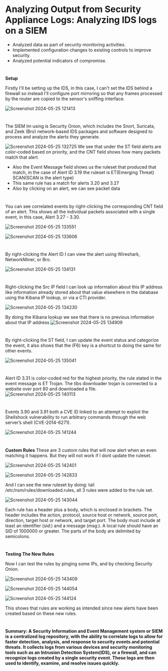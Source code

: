 # Analyzing Output from Security Appliance Logs: Analyzing IDS logs on a SIEM
- Analyzed data as part of security monitoring activities.
- Implemented configuration changes to existing controls to improve security.
- Analyzed potential indicators of compromise.
#
**Setup**

Firstly I'll be setting up the IDS, in this case, I can't set the IDS behind a firewall so instead I'll configure port mirroring so that any frames processed by the router are copied to the sensor's sniffing interface.

![Screenshot 2024-05-25 121413](https://github.com/user-attachments/assets/31f82885-9fbd-4743-97fd-eeaa0f50a0fc)
#
The SIEM Im using is Security Onion, which includes the Snort, Suricata, and Zeek (Bro) network-based IDS packages and software designed to process and analyze the alerts they generate.

![Screenshot 2024-05-25 132725](https://github.com/user-attachments/assets/6f716e15-1fa3-4d71-b431-81e2a46281e7)
We see that under the ST field alerts are color-coded based on priority, and the CNT field shows how many packets match that alert. 
- Also the Event Message field shows us the ruleset that produced that match, in the case of Alert ID 3.19 the ruleset is ET(Emerging Threat) SCAN(SCAN is the alert type)
- This same rule has a match for alerts 3.20 and 3.27
- Also by clicking on an alert, we can see packet data
#
You can see correlated events by right-clicking the corresponding CNT field of an alert. This shows all the individual packets associated with a single event, in this case, Alert 3.27 - 3.30.

![Screenshot 2024-05-25 133551](https://github.com/user-attachments/assets/6f84f9ad-7ed7-4592-8b43-8ac9542230bb)

![Screenshot 2024-05-25 133606](https://github.com/user-attachments/assets/71a62636-0272-4e25-852f-03c94d4167ec)
#
By right-clicking the Alert ID I can view the alert using Wireshark, NetworkMiner, or Bro.

![Screenshot 2024-05-25 134131](https://github.com/user-attachments/assets/8c8669f7-f619-4454-9f44-b0a32663e7e0)
#
Right-clicking the Src IP field I can look up information about this IP address like information already stored about that value elsewhere in the database using the Kibana IP lookup, or via a CTI provider.

![Screenshot 2024-05-25 134230](https://github.com/user-attachments/assets/53353fd9-351e-4136-b47f-6657082fdfba)

By doing the Kibana lookup we see that there is no previous information about that IP address
![Screenshot 2024-05-25 134909](https://github.com/user-attachments/assets/0fea4da7-8b63-4d61-a9c6-4ba0b6fa23a2)
#
By right-clicking the ST field, I can update the event status and categorize the event, it also shows that the (F6) key is a shortcut to doing the same for other events.

![Screenshot 2024-05-25 135041](https://github.com/user-attachments/assets/270345bb-e738-461f-b4e0-b3ad91ee9520)
#
Alert ID 3.31 is color-coded red for the highest priority, the rule stated in the event message is ET Trojan. The tibs downloader trojan is connected to a website over port 80 and downloaded a file.
![Screenshot 2024-05-25 140113](https://github.com/user-attachments/assets/45169629-664f-434b-9e7d-07c44f0f8893)
#
Events 3.90 and 3.91 both a CVE ID linked to an attempt to exploit the Shellshock vulnerability to run arbitrary commands through the web server’s shell (CVE-2014-6271).

![Screenshot 2024-05-25 141244](https://github.com/user-attachments/assets/c338cf0f-8f76-4fab-a7b3-edc953820b89)

#
**Custom Rules**
These are 3 custom rules that will now alert when an even matching it happens. But they will not work if I dont update the ruleset.

![Screenshot 2024-05-25 142401](https://github.com/user-attachments/assets/a944f98b-b0f9-46f0-a162-4c1ca3171ccc)

![Screenshot 2024-05-25 142833](https://github.com/user-attachments/assets/99aa5bcc-81ab-4479-ab81-b5b68afee94d)

And I can see the new ruleset by doing: tail /etc/nsm/rules/downloaded.rules, all 3 rules were added to the rule set.

![Screenshot 2024-05-25 143044](https://github.com/user-attachments/assets/a70cda5a-ba4a-410a-b8a1-9a0a65956252)

Each rule has a header plus a body, which is enclosed in brackets. The header includes the action, protocol, source host or network, source port, direction, target host or network, and target port. The body must include at least an identifier (sid:) and a message (msg:). A local rule should have an SID of 1000000 or greater. The parts of the body are delimited by semicolons.
#
**Testing The New Rules**

Now I can test the rules by pinging some IPs, and by checking Security Onion.

![Screenshot 2024-05-25 143409](https://github.com/user-attachments/assets/a84aac19-7654-41e8-8b56-3260e5617692)

![Screenshot 2024-05-25 144054](https://github.com/user-attachments/assets/3f86af83-e4f4-4ba8-acff-4c99d58861c2)

![Screenshot 2024-05-25 144124](https://github.com/user-attachments/assets/954456b2-0068-44a9-8170-5f02c9f4f71b)

This shows that rules are working as intended since new alerts have been created based on these new rules.
#

**Summary: A Security Information and Event Management system or SIEM is a centralized log repository, with the ability to correlate logs to allow for faster detection, analysis, and response to security events and potential threats. It collects logs from various devices and security monitoring tools such as an Intrusion Detection System(IDS), or a firewall, and can recognize logs created by a single security event. These logs are then used to identify, examine, and resolve issues quickly.**
